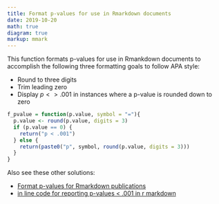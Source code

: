 ```yaml
---
title: Format p-values for use in Rmarkdown documents
date: 2019-10-20
math: true
diagram: true
markup: mmark
---
```


This function formats p-values for use in Rmankdown documents to accomplish the following three formatting goals to follow APA style:

* Round to three digits
* Trim leading zero
* Display $p < > .001$ in instances where a p-value is rounded down to zero

```r
f_pvalue = function(p.value, symbol = "="){
  p.value <- round(p.value, digits = 3)
  if (p.value == 0) {
    return("p < .001")
  } else {
    return(paste0("p", symbol, round(p.value, digits = 3)))
  }
}
```

Also see these other solutions:

* [Format p-values for Rmarkdown publications](https://gist.github.com/wpetry/044906b6df680daf131cfebd27cd32b3)
* [in line code for reporting p-values < .001 in r markdown](https://stackoverflow.com/questions/37470202/in-line-code-for-reporting-p-values-001-in-r-markdown)
